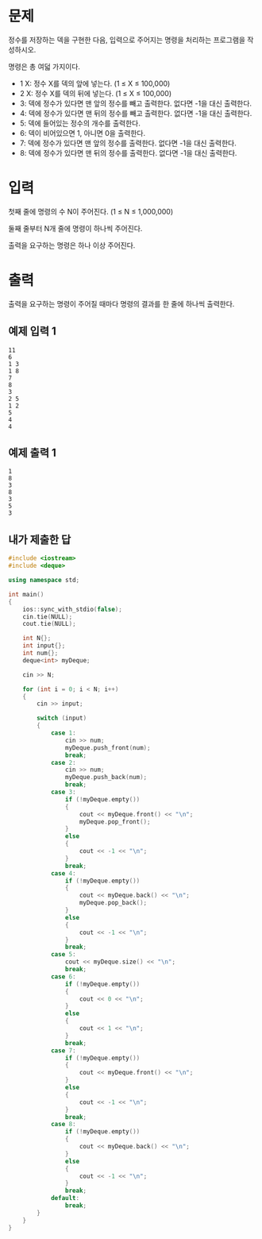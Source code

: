 문제
================
정수를 저장하는 덱을 구현한 다음, 입력으로 주어지는 명령을 처리하는 프로그램을 작성하시오.

명령은 총 여덟 가지이다.

- 1 X: 정수 X를 덱의 앞에 넣는다. (1 ≤ X ≤ 100,000)
- 2 X: 정수 X를 덱의 뒤에 넣는다. (1 ≤ X ≤ 100,000)
- 3: 덱에 정수가 있다면 맨 앞의 정수를 빼고 출력한다. 없다면 -1을 대신 출력한다.
- 4: 덱에 정수가 있다면 맨 뒤의 정수를 빼고 출력한다. 없다면 -1을 대신 출력한다.
- 5: 덱에 들어있는 정수의 개수를 출력한다.
- 6: 덱이 비어있으면 1, 아니면 0을 출력한다.
- 7: 덱에 정수가 있다면 맨 앞의 정수를 출력한다. 없다면 -1을 대신 출력한다.
- 8: 덱에 정수가 있다면 맨 뒤의 정수를 출력한다. 없다면 -1을 대신 출력한다.

입력
=============
첫째 줄에 명령의 수 N이 주어진다. (1 ≤ N ≤ 1,000,000)

둘째 줄부터 N개 줄에 명령이 하나씩 주어진다.

출력을 요구하는 명령은 하나 이상 주어진다.

출력
============
출력을 요구하는 명령이 주어질 때마다 명령의 결과를 한 줄에 하나씩 출력한다.

예제 입력 1 
------------
```
11
6
1 3
1 8
7
8
3
2 5
1 2
5
4
4
```
예제 출력 1 
------------
```
1
8
3
8
3
5
3
```

내가 제출한 답
---------------
```cpp
#include <iostream>
#include <deque>

using namespace std;

int main()
{
	ios::sync_with_stdio(false);
	cin.tie(NULL);
	cout.tie(NULL);

	int N{};
	int input{};
	int num{};
	deque<int> myDeque;

	cin >> N;

	for (int i = 0; i < N; i++)
	{
		cin >> input;

		switch (input)
		{
			case 1:
				cin >> num;
				myDeque.push_front(num);
				break;
			case 2:
				cin >> num;
				myDeque.push_back(num);
				break;
			case 3:
				if (!myDeque.empty())
				{
					cout << myDeque.front() << "\n";
					myDeque.pop_front();
				}
				else
				{
					cout << -1 << "\n";
				}
				break;
			case 4:
				if (!myDeque.empty())
				{
					cout << myDeque.back() << "\n";
					myDeque.pop_back();
				}
				else
				{
					cout << -1 << "\n";
				}
				break;
			case 5:
				cout << myDeque.size() << "\n";
				break;
			case 6:
				if (!myDeque.empty())
				{
					cout << 0 << "\n";
				}
				else
				{
					cout << 1 << "\n";
				}
				break;
			case 7:
				if (!myDeque.empty())
				{
					cout << myDeque.front() << "\n";
				}
				else
				{
					cout << -1 << "\n";
				}
				break;
			case 8:
				if (!myDeque.empty())
				{
					cout << myDeque.back() << "\n";
				}
				else
				{
					cout << -1 << "\n";
				}
				break;
			default:
				break;
		}
	}
}
```

